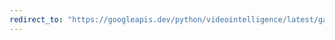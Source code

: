 ```yaml
---
redirect_to: "https://googleapis.dev/python/videointelligence/latest/gapic/v1beta2/api.html"
---
```


